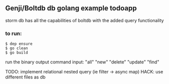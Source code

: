 
## Genji/Boltdb db golang example todoapp

storm db has all the capabilities of boltdb with the added query functionality 

### to run:
	$ dep ensure
	$ go clean
	$ go build

run the binary output
command input:
	"all"
	"new"
	"delete"
	"update"
	"find"

TODO: implement relational nested query (ie filter -> async map)
HACK: use different files as db